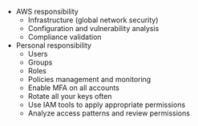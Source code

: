- AWS responsibility
	- Infrastructure (global network security)
	- Configuration and vulnerability analysis
	- Compliance validation
- Personal responsibility
	- Users
	- Groups
	- Roles
	- Policies management and monitoring
	- Enable MFA on all accounts
	- Rotate all your keys often
	- Use IAM tools to apply appropriate permissions
	- Analyze access patterns and review permissions